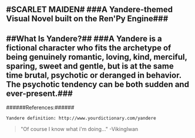 #SCARLET MAIDEN#
###A Yandere-themed Visual Novel built on the Ren'Py Engine###
----

##What Is Yandere?##
###A Yandere is a fictional character who fits the archetype of being genuinely romantic, loving, kind, merciful, sparing, sweet and gentle, but is at the same time brutal, psychotic or deranged in behavior. The psychotic tendency can be both sudden and ever-present.###
----
######References:######
```
Yandere definition: http://www.yourdictionary.com/yandere
````
>"Of course I know what i'm doing..." -VikingIwan